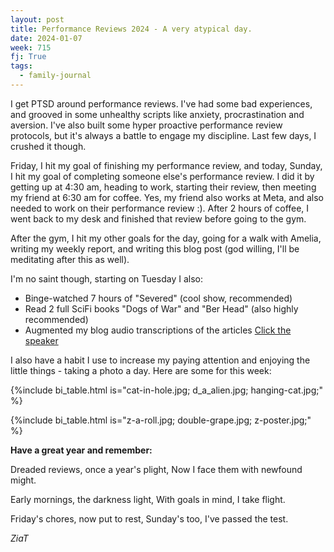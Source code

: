 ```yaml
---
layout: post
title: Performance Reviews 2024 - A very atypical day.
date: 2024-01-07
week: 715
fj: True
tags:
  - family-journal
---
```


I get PTSD around performance reviews. I've had some bad experiences, and grooved in some unhealthy scripts like anxiety, procrastination and aversion. I've also built some hyper proactive performance review protocols, but it's always a battle to engage my discipline. Last few days, I crushed it though.

Friday, I hit my goal of finishing my performance review, and today, Sunday, I hit my goal of completing someone else's performance review. I did it by getting up at 4:30 am, heading to work, starting their review, then meeting my friend at 6:30 am for coffee. Yes, my friend also works at Meta, and also needed to work on their performance review :). After 2 hours of coffee, I went back to my desk and finished that review before going to the gym.

After the gym, I hit my other goals for the day, going for a walk with Amelia, writing my weekly report, and writing this blog post (god willing, I'll be meditating after this as well).

I'm no saint though, starting on Tuesday I also:

- Binge-watched 7 hours of "Severed" (cool show, recommended)
- Read 2 full SciFi books "Dogs of War" and "Ber Head" (also highly recommended)
- Augmented my blog audio transcriptions of the articles [Click the speaker](https://idvork.in/todo_enjoy)

I also have a habit I use to increase my paying attention and enjoying the little things - taking a photo a day. Here are some for this week:

{%include bi_table.html is="cat-in-hole.jpg; d_a_alien.jpg; hanging-cat.jpg;" %}

{%include bi_table.html is="z-a-roll.jpg; double-grape.jpg; z-poster.jpg;" %}

**Have a great year and remember:**

Dreaded reviews, once a year's plight,
Now I face them with newfound might.

Early mornings, the darkness light,
With goals in mind, I take flight.

Friday's chores, now put to rest,
Sunday's too, I've passed the test.

_ZiaT_
